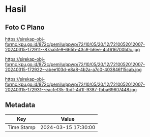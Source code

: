 # Hasil

## Foto C Plano

https://sirekap-obj-formc.kpu.go.id/872c/pemilu/ppwp/72/10/05/20/12/7210052012007-20240315-172911--87aa5fe9-665b-43c9-b6ee-4cf616700b0c.jpg

https://sirekap-obj-formc.kpu.go.id/872c/pemilu/ppwp/72/10/05/20/12/7210052012007-20240315-172922--abee103d-e8a8-4b2a-a7c0-403846f15cab.jpg

https://sirekap-obj-formc.kpu.go.id/872c/pemilu/ppwp/72/10/05/20/12/7210052012007-20240315-172931--eacfef35-fbdf-4d1f-9387-fbba69607448.jpg


## Metadata

| Key        | Value               |
| ---------- | ------------------- |
| Time Stamp | 2024-03-15 17:30:00 |



